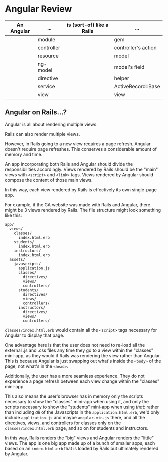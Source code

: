# Angular Review

| An Angular | ...        | is (sort-of) like a Rails | ...       |
|------------|------------|-----------------|---------------------|
|            | module     |                 | gem                 |
|            | controller |                 | controller's action |
|            | resource   |                 | model               |
|            | ng-model   |                 | model's field       |
|            | directive  |                 | helper              |
|            | service    |                 | ActiveRecord::Base  |
|            | view       |                 | view                |

## Angular on Rails...?

Angular is all about rendering multiple views.

Rails can also render multiple views.

However, in Rails going to a new view requires a page refresh. Angular doesn't require page refreshes. This conserves a considerable amount of memory and time.

An app incorporating both Rails and Angular should divide the responsibilities accordingly. Views rendered by Rails should be the "main" views with `<script>` and `<link>` tags. Views rendered by Angular should compose the content of those main views.

In this way, each view rendered by Rails is effectively its own single-page app.

For example, if the GA website was made with Rails and Angular, there might be 3 views rendered by Rails. The file structure might look something like this:

```
app/ 
  views/
    classes/
      index.html.erb
    students/
      index.html.erb
    instructors/
      index.html.erb
  assets/
    javascripts/
      application.js
      classes/
        directives/
        views/
        controllers/
      students/
        directives/
        views/
        controllers/
      instructors/
        directives/
        views/
        controllers/
```

`classes/index.html.erb` would contain all the `<script>` tags necessary for Angular to display that page.

One advantage here is that the user does not need to re-load all the external .js and .css files any time they go to a view within the "classes" mini-app, as they would if Rails was rendering the view rather than Angular. This is because Angular is just swapping out what's inside the `<body>` of the page, not what's in the `<head>`.

Additionally, the user has a more seamless experience. They do not experience a page refresh between each view change within the "classes" mini-app.

This also means the user's browser has in memory only the scripts necessary to show the "classes" mini-app when using it, and only the scripts necessary to show the "students" mini-app when using *that*: rather than including *all* of the Javascripts in the `application.html.erb`, we'd only include `application.js` and maybe `angular.min.js` there, and all the directives, views, and controllers for classes only on the `classes/index.html.erb` page, and so on for students and instructors.

In this way, Rails renders the "big" views and Angular renders the "little" views. The app is one big app made up of a bunch of smaller apps, each based on an `index.html.erb` that is loaded by Rails but ultimately rendered by Angular.

